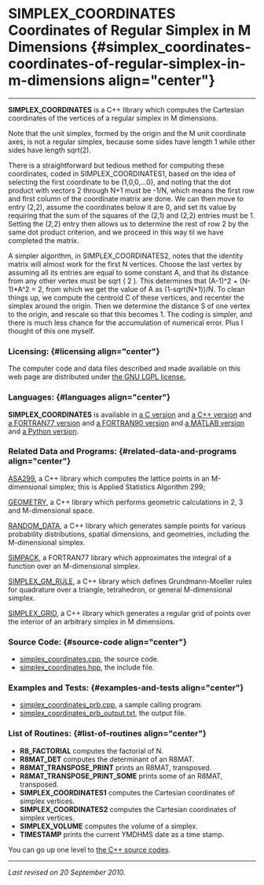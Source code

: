 SIMPLEX\_COORDINATES\
Coordinates of Regular Simplex in M Dimensions {#simplex_coordinates-coordinates-of-regular-simplex-in-m-dimensions align="center"}
==============================================

------------------------------------------------------------------------

**SIMPLEX\_COORDINATES** is a C++ library which computes the Cartesian
coordinates of the vertices of a regular simplex in M dimensions.

Note that the unit simplex, formed by the origin and the M unit
coordinate axes, is not a regular simplex, because some sides have
length 1 while other sides have length sqrt(2).

There is a straightforward but tedious method for computing these
coordinates, coded in SIMPLEX\_COORDINATES1, based on the idea of
selecting the first coordinate to be (1,0,0,...0), and noting that the
dot product with vectors 2 through N+1 must be -1/N, which means the
first row and first column of the coordinate matrix are done. We can
then move to entry (2,2), assume the coordinates below it are 0, and set
its value by requiring that the sum of the squares of the (2,1) and
(2,2) entries must be 1. Setting the (2,2) entry then allows us to
determine the rest of row 2 by the same dot product criterion, and we
proceed in this way til we have completed the matrix.

A simpler algorithm, in SIMPLEX\_COORDINATES2, notes that the identity
matrix will almost work for the first N vertices. Choose the last vertex
by assuming all its entries are equal to some constant A, and that its
distance from any other vertex must be sqrt ( 2 ). This determines that
(A-1)\^2 + (N-1)\*A\^2 = 2, from which we get the value of A as
(1-sqrt(N+1))/N. To clean things up, we compute the centroid C of these
vertices, and recenter the simplex around the origin. Then we determine
the distance S of one vertex to the origin, and rescale so that this
becomes 1. The coding is simpler, and there is much less chance for the
accumulation of numerical error. Plus I thought of this one myself.

### Licensing: {#licensing align="center"}

The computer code and data files described and made available on this
web page are distributed under [the GNU LGPL
license.](../../txt/gnu_lgpl.txt)

### Languages: {#languages align="center"}

**SIMPLEX\_COORDINATES** is available in [a C
version](../../c_src/simplex_coordinates/simplex_coordinates.md) and
[a C++
version](../../master/simplex_coordinates/simplex_coordinates.md) and
[a FORTRAN77
version](../../f77_src/simplex_coordinates/simplex_coordinates.md) and
[a FORTRAN90
version](../../f_src/simplex_coordinates/simplex_coordinates.md) and
[a MATLAB
version](../../m_src/simplex_coordinates/simplex_coordinates.md) and
[a Python
version](../../py_src/simplex_coordinates/simplex_coordinates.md).

### Related Data and Programs: {#related-data-and-programs align="center"}

[ASA299](../../master/asa299/asa299.md), a C++ library which computes
the lattice points in an M-dimensional simplex; this is Applied
Statistics Algorithm 299;

[GEOMETRY](../../master/geometry/geometry.md), a C++ library which
performs geometric calculations in 2, 3 and M-dimensional space.

[RANDOM\_DATA](../../master/random_data/random_data.md), a C++
library which generates sample points for various probability
distributions, spatial dimensions, and geometries, including the
M-dimensional simplex.

[SIMPACK](../../f77_src/simpack/simpack.md), a FORTRAN77 library which
approximates the integral of a function over an M-dimensional simplex.

[SIMPLEX\_GM\_RULE](../../master/simplex_gm_rule/simplex_gm_rule.md),
a C++ library which defines Grundmann-Moeller rules for quadrature over
a triangle, tetrahedron, or general M-dimensional simplex.

[SIMPLEX\_GRID](../../master/simplex_grid/simplex_grid.md), a C++
library which generates a regular grid of points over the interior of an
arbitrary simplex in M dimensions.

### Source Code: {#source-code align="center"}

-   [simplex\_coordinates.cpp](simplex_coordinates.cpp), the source
    code.
-   [simplex\_coordinates.hpp](simplex_coordinates.hpp), the include
    file.

### Examples and Tests: {#examples-and-tests align="center"}

-   [simplex\_coordinates\_prb.cpp](simplex_coordinates_prb.cpp), a
    sample calling program.
-   [simplex\_coordinates\_prb\_output.txt](simplex_coordinates_prb_output.txt),
    the output file.

### List of Routines: {#list-of-routines align="center"}

-   **R8\_FACTORIAL** computes the factorial of N.
-   **R8MAT\_DET** computes the determinant of an R8MAT.
-   **R8MAT\_TRANSPOSE\_PRINT** prints an R8MAT, transposed.
-   **R8MAT\_TRANSPOSE\_PRINT\_SOME** prints some of an R8MAT,
    transposed.
-   **SIMPLEX\_COORDINATES1** computes the Cartesian coordinates of
    simplex vertices.
-   **SIMPLEX\_COORDINATES2** computes the Cartesian coordinates of
    simplex vertices.
-   **SIMPLEX\_VOLUME** computes the volume of a simplex.
-   **TIMESTAMP** prints the current YMDHMS date as a time stamp.

You can go up one level to [the C++ source codes](../cpp_src.md).

------------------------------------------------------------------------

*Last revised on 20 September 2010.*
